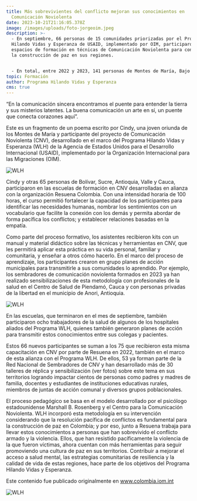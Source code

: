 ```yaml
---
title: Más sobrevivientes del conflicto mejoran sus conocimientos en
  Comunicación Noviolenta
date: 2023-10-21T21:16:05.378Z
image: /images/uploads/foto-jorgeoim.jpeg
description: >-
  - En septiembre, 66 personas de 15 comunidades priorizadas por el Programa
  Hilando Vidas y Esperanza de USAID, implementado por OIM, participaron en
  espacios de formación en técnicas de Comunicación Noviolenta para contribuir a
  la construcción de paz en sus regiones.


  - En total, entre 2022 y 2023, 141 personas de Montes de María, Bajo Cauca y Nordeste Antioqueño, Valle y Norte del Cauca se han capacitado en esta metodología.
topic: Formación
author: Programa Hilando Vidas y Esperanza
cms: true
---
```

“En la comunicación sincera encontramos el puente para entender la tierra y sus misterios latentes. La buena comunicación un arte en sí, un puente que conecta corazones aquí”. 

Este es un fragmento de un poema escrito por Cindy, una joven oriunda de los Montes de María y participante del proyecto de Comunicación Noviolenta (CNV), desarrollado en el marco del Programa Hilando Vidas y Esperanza (WLH) de la Agencia de Estados Unidos para el Desarrollo Internacional (USAID), implementado por la Organización Internacional para las Migraciones (OIM).

![WLH](https://colombia.iom.int/sites/g/files/tmzbdl1011/files/images/Notas/portada-nota222.jpg)

Cindy y otras 65 personas de Bolívar, Sucre, Antioquia, Valle y Cauca, participaron en las escuelas de formación en CNV desarrolladas en alianza con la organización Resuena Colombia. Con una intensidad horaria de 100 horas, el curso permitió fortalecer la capacidad de los participantes para identificar las necesidades humanas, nombrar los sentimientos con un vocabulario que facilite la conexión con los demás y permita abordar de forma pacífica los conflictos; y establecer relaciones basadas en la empatía. 

Como parte del proceso formativo, los asistentes recibieron kits con un manual y material didáctico sobre las técnicas y herramientas en CNV, que les permitirá aplicar esta práctica en su vida personal, familiar y comunitaria, y enseñar a otros cómo hacerlo. En el marco del proceso de aprendizaje, los participantes crearon en grupo planes de acción municipales para transmitirle a sus comunidades lo aprendido. Por ejemplo, los sembradores de comunicación noviolenta formados en 2023 ya han realizado sensibilizaciones de esta metodología con profesionales de la salud en el Centro de Salud de Piendamó, Cauca y con personas privadas de la libertad en el municipio de Anori, Antioquia.

![WLH](https://colombia.iom.int/sites/g/files/tmzbdl1011/files/images/Notas/portada-nota333.jpg)

En las escuelas, que terminaron en el mes de septiembre, también participaron ocho trabajadores de la salud de algunos de los hospitales aliados del Programa WLH, quienes también generaron planes de acción para transmitir estos conocimientos entre sus colegas y pacientes. 

Estos 66 nuevos participantes se suman a los 75 que recibieron esta misma capacitación en CNV por parte de Resuena en 2022, también en el marco de esta alianza con el Programa WLH. De ellos, 53 ya forman parte de la Red Nacional de Sembradores de CNV y han desarrollado más de 30 talleres de réplica y sensibilización (ver fotos) sobre este tema en sus territorios logrando impactar cientos de personas como padres y madres de familia, docentes y estudiantes de instituciones educativas rurales, miembros de juntas de acción comunal y diversos grupos poblacionales.

El proceso pedagógico se basa en el modelo desarrollado por el psicólogo estadounidense Marshall B. Rosenberg y el Centro para la Comunicación Noviolenta. WLH incorporó esta metodología en su intervención considerando que la resolución pacífica de conflictos es fundamental para la construcción de paz en Colombia; y por eso, junto a Resuena trabaja para llevar estos conocimientos a personas que han sobrevivido el conflicto armado y la violencia. Ellos, que han resistido pacíficamente la violencia de la que fueron víctimas, ahora cuentan con más herramientas para seguir promoviendo una cultura de paz en sus territorios. Contribuir a mejorar el acceso a salud mental, las estrategias comunitarias de resiliencia y la calidad de vida de estas regiones, hace parte de los objetivos del Programa Hilando Vidas y Esperanza. 

Este contenido fue publicado originalmente en www.colombia.iom.int

![WLH](https://colombia.iom.int/sites/g/files/tmzbdl1011/files/images/Notas/portada-nota444.jpg)